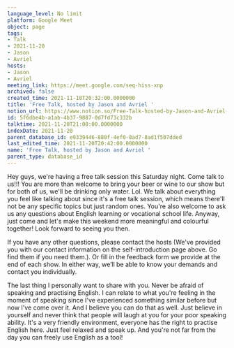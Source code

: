 ```yaml
---
language_level: No limit
platform: Google Meet
object: page
tags:
- Talk
- 2021-11-20
- Jason
- Avriel
hosts:
- Jason
- Avriel
meeting_link: https://meet.google.com/seq-hiss-xnp
archived: false
created_time: 2021-11-18T20:32:00.0000000
title: 'Free Talk, hosted by Jason and Avriel '
notion_url: https://www.notion.so/Free-Talk-hosted-by-Jason-and-Avriel-5f6dbe4ba1ab4b3798870d7fd73c332b
id: 5f6dbe4b-a1ab-4b37-9887-0d7fd73c332b
talktime: 2021-11-20T21:00:00.0000000
indexDate: 2021-11-20
parent_database_id: e9339446-880f-4ef0-8ad7-8ad1f507dded
last_edited_time: 2021-11-20T20:42:00.0000000
name: 'Free Talk, hosted by Jason and Avriel '
parent_type: database_id
---
```





Hey guys, we're having a free talk session this Saturday night. Come talk to us!!! You are more than welcome to bring your beer or wine to our show but for both of us, we'll be drinking only water. Lol. We talk about everything you feel like talking about since it's a free talk session, which means there'll not be any specific topics but just random ones. You're also welcome to ask us any questions about English learning or vocational school life. Anyway, just come and let's make this weekend more meaningful and colourful together! Look forward to seeing you then. 

If you have any other questions, please contact the hosts (We've provided you with our contact information on the self-introduction page above. Go find them if you need them.). Or fill in the feedback form we provide at the end of each show. In either way, we’ll be able to know your demands and contact you individually.

The last thing I personally want to share with you. Never be afraid of speaking and practising English. I can relate to what you're feeling in the moment of speaking since I've experienced something similar before but now I've come over it. And I believe you can do that as well. Just believe in yourself and never think that people will laugh at you for your poor speaking ability. It's a very friendly environment, everyone has the right to practise English here. Just feel relaxed and speak up. And you're not far from the day you can freely use English as a tool!






